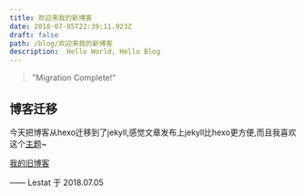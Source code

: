 ```yaml
---
title: 欢迎来我的新博客
date: 2018-07-05T22:39:11.923Z
draft: false
path: /blog/欢迎来我的新博客
description:  Hello World, Hello Blog
---
```

> "Migration Complete!"


## 博客迁移

今天把博客从hexo迁移到了jekyll,感觉文章发布上jekyll比hexo更方便,而且我喜欢这个[主题](https://github.com/Huxpro/huxpro.github.io)~

[我的旧博客](https://lestatmiao.github.io/)

—— Lestat 于 2018.07.05

